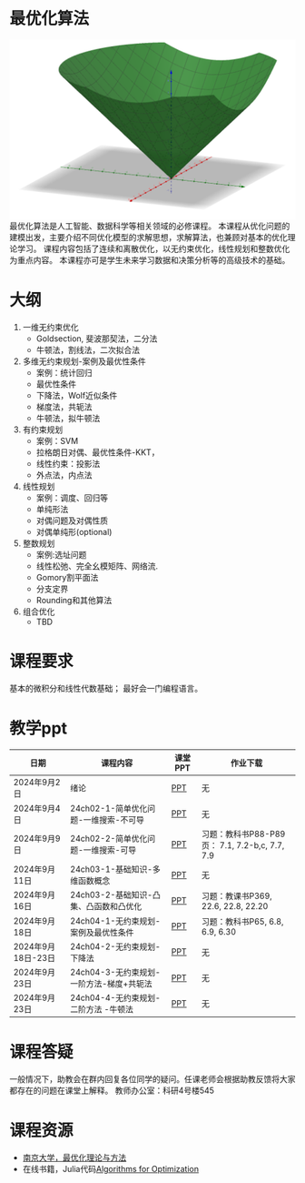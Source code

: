 # 最优化算法
<img src="./qp.png" style="zoom:55%;" align="right"/>

最优化算法是人工智能、数据科学等相关领域的必修课程。
本课程从优化问题的建模出发，主要介绍不同优化模型的求解思想，求解算法，也兼顾对基本的优化理论学习。
课程内容包括了连续和离散优化，以无约束优化，线性规划和整数优化为重点内容。
本课程亦可是学生未来学习数据和决策分析等的高级技术的基础。

# 大纲

1. 一维无约束优化
    - Goldsection, 斐波那契法，二分法
    - 牛顿法，割线法，二次拟合法
1. 多维无约束规划-案例及最优性条件
    - 案例：统计回归
    - 最优性条件
    - 下降法，Wolf近似条件
    - 梯度法，共轭法
    - 牛顿法，拟牛顿法
1. 有约束规划
    - 案例：SVM
    - 拉格朗日对偶、最优性条件-KKT， 
    - 线性约束：投影法
    - 外点法，内点法
1. 线性规划
    - 案例：调度、回归等
    - 单纯形法
    - 对偶问题及对偶性质
    - 对偶单纯形(optional)    
1. 整数规划
    - 案例:选址问题
    - 线性松弛、完全幺模矩阵、网络流.
    - Gomory割平面法
    - 分支定界
    - Rounding和其他算法
1. 组合优化
    - TBD

# 课程要求
基本的微积分和线性代数基础；
最好会一门编程语言。

# 教学ppt

| 日期 | 课程内容     | 课堂PPT | 作业下载 | 
| -----------| ----------- | ----------- |----------- |
|2024年9月2日 | 绪论        | [PPT](https://1drv.ms/b/s!Ah-FtUlVkbCKnWJJQ2kJw4XtSZw_?e=W0FFgn)| 无 |
|2024年9月4日 | 24ch02-1-简单优化问题-一维搜索-不可导| [PPT](https://1drv.ms/b/s!Ah-FtUlVkbCKnXacijl2UG4qEYiX?e=tzSev6) | 无 |
|2024年9月9日 | 24ch02-2-简单优化问题-一维搜索-可导 | [PPT](https://1drv.ms/b/s!Ah-FtUlVkbCKnXloQIb5mH9uf2Wk?e=Y8JeYI) | 习题：教科书P88-P89页： 7.1, 7.2-b,c, 7.7, 7.9 |
|2024年9月11日 | 24ch03-1-基础知识-多维函数概念  | [PPT](https://1drv.ms/b/s!Ah-FtUlVkbCKnhd9oxzlVKBHPVCl?e=WI9C6e) | 无 |
|2024年9月16日 | 24ch03-2-基础知识-凸集、凸函数和凸优化  | [PPT](https://1drv.ms/b/s!Ah-FtUlVkbCKnhuwTw3MiD1bLVOe?e=xqeJlz) | 习题：教课书P369, 22.6, 22.8, 22.20 |
|2024年9月18日 | 24ch04-1-无约束规划-案例及最优性条件 | [PPT](https://1drv.ms/b/s!Ah-FtUlVkbCKnjVcQ41Q2-woxQv8?e=Dka74m) | 习题：教科书P65, 6.8, 6.9, 6.30 |
|2024年9月18日-23日 | 24ch04-2-无约束规划-下降法 | [PPT](https://1drv.ms/b/s!Ah-FtUlVkbCKnjYBJMf8wkuhBiP3?e=B5m6fn) | 无 |
|2024年9月23日 | 24ch04-3-无约束规划-一阶方法-梯度+共轭法 | [PPT]() | 无 |
|2024年9月23日 | 24ch04-4-无约束规划-二阶方法 -牛顿法 | [PPT]() | 无 |


# 课程答疑
一般情况下，助教会在群内回复各位同学的疑问。任课老师会根据助教反馈将大家都存在的问题在课堂上解释。
教师办公室：科研4号楼545


# 课程资源
- [南京大学，最优化理论与方法](https://www.icourse163.org/course/NJU-1465971171?from=searchPage&outVendor=zw_mooc_pcssjg_)
- 在线书籍，Julia代码[Algorithms for Optimization](https://mitpress.mit.edu/9780262039420/algorithms-for-optimization/)

